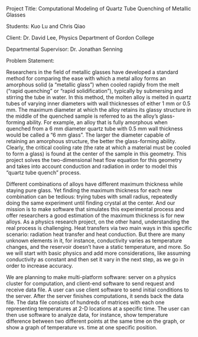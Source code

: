 Project Title: Computational Modeling of Quartz Tube Quenching of Metallic Glasses

Students: Kuo Lu and Chris Qiao

Client: Dr. David Lee, Physics Department of Gordon College

Departmental Supervisor: Dr. Jonathan Senning

Problem Statement:

Researchers in the field of metallic glasses have developed a standard method for comparing the ease with which a metal alloy forms an amorphous solid (a “metallic glass”) when cooled rapidly from the melt (“rapid quenching” or “rapid solidification”), typically by submersing and stirring the tube in water. In this method, the molten alloy is melted in quartz tubes of varying inner diameters with wall thicknesses of either 1 mm or 0.5 mm. The maximum diameter at which the alloy retains its glassy structure in the middle of the quenched sample is referred to as the alloy’s glass-forming ability. For example, an alloy that is fully amorphous when quenched from a 6 mm diameter quartz tube with 0.5 mm wall thickness would be called a “6 mm glass”. The larger the diameter capable of retaining an amorphous structure, the better the glass-forming ability. Clearly, the critical cooling rate (the rate at which a material must be cooled to form a glass) is found at the center of the sample in this geometry. This project solves the two-dimensional heat flow equation for this geometry and takes into account conduction and radiation in order to model this “quartz tube quench” process.

Different combinations of alloys have different maximum thickness while staying pure glass. Yet finding the maximum thickness for each new combination can be tedious: trying tubes with small radius, repeatedly doing the same experiment until finding crystal at the center. And our mission is to make software that simulates this experimental process and offer researchers a good estimation of the maximum thickness is for new alloys.
As a physics research project, on the other hand, understanding the real process is challenging. Heat transfers via two main ways in this specific scenario: radiation heat transfer and heat conduction. But there are many unknown elements in it, for instance, conductivity varies as temperature changes, and the reservoir doesn’t have a static temperature, and more. So we will start with basic physics and add more considerations, like assuming conductivity as constant and then set it vary in the next step, as we go in order to increase accuracy.

We are planning to make multi-platform software: server on a physics cluster for computation, and client-end software to send request and receive data file. A user can use client software to send initial conditions to the server. After the server finishes computations, it sends back the data file. The data file consists of hundreds of matrices with each one representing temperatures at 2-D locations at a specific time. The user can then use software to analyze data, for instance, show temperature difference between two different points at the same time on the graph, or show a graph of temperature vs. time at one specific position.
